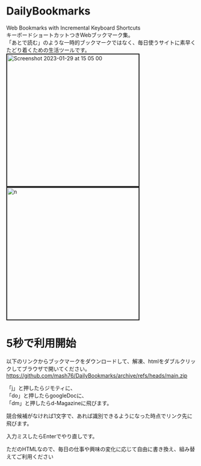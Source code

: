 # DailyBookmarks
Web Bookmarks with Incremental Keyboard Shortcuts  
キーボードショートカットつきWebブックマーク集。  
「あとで読む」のような一時的ブックマークではなく、毎日使うサイトに素早くたどり着くための生活ツールです。  
<img width="350" border="2" alt="Screenshot 2023-01-29 at 15 05 00" src="https://user-images.githubusercontent.com/1288268/215308281-af03ddf9-3915-47ba-bfc1-2dbb8b354880.png">
<img width="350" border="2" alt="n" src="https://user-images.githubusercontent.com/1288268/215308282-ba70a03a-4e76-4d37-b7d0-7d99f3148689.png">



# 5秒で利用開始
以下のリンクからブックマークをダウンロードして、解凍、htmlをダブルクリックしてブラウザで開いてください。  
https://github.com/mash76/DailyBookmarks/archive/refs/heads/main.zip
  
「j」と押したらジモティに、  
「do」と押したらgoogleDocに、  
「dm」と押したらd-Magazineに飛びます。  
  
競合候補がなければ1文字で、あれば識別できるようになった時点でリンク先に飛びます。  

入力ミスしたらEnterでやり直しです。

ただのHTMLなので、毎日の仕事や興味の変化に応じて自由に書き換え、組み替えてご利用ください
